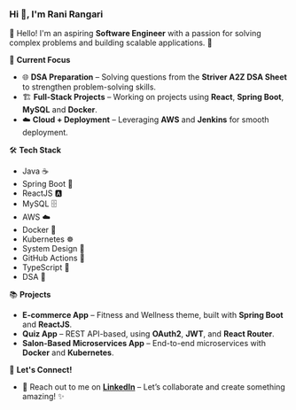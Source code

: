 <h3 align="left">Hi 👋, I'm Rani Rangari</h3>

👋 Hello! I'm an aspiring **Software Engineer** with a passion for solving complex problems and building scalable applications. 🚀  

🚀 **Current Focus**  
- 🌐 **DSA Preparation** – Solving questions from the **Striver A2Z DSA Sheet** to strengthen problem-solving skills.
- 🏗️ **Full-Stack Projects** – Working on projects using **React**, **Spring Boot**, **MySQL** and **Docker**.  
- ☁️ **Cloud + Deployment** – Leveraging **AWS** and **Jenkins** for smooth deployment.  

🛠️ **Tech Stack**  
- Java ☕️  
- Spring Boot 🌸  
- ReactJS 🅰️  
- MySQL 🗄️  
- AWS ☁️  
- Docker 🐳  
- Kubernetes ☸️  
- System Design 📐  
- GitHub Actions 🔄  
- TypeScript 🔡  
- DSA 🔬  

📚 **Projects**  
- **E-commerce App** – Fitness and Wellness theme, built with **Spring Boot** and **ReactJS**.  
- **Quiz App** – REST API-based, using **OAuth2**, **JWT**, and **React Router**.  
- **Salon-Based Microservices App** – End-to-end microservices with **Docker** and **Kubernetes**.  

💬 **Let's Connect!**  
- 📧 Reach out to me on [**LinkedIn**](https://www.linkedin.com/in/rani-rangari/) – Let’s collaborate and create something amazing! ✨  


<!-- <h3 align="center">A passionate software developer focused on learning, growing and building impactful applications.</h3> -->
<!--<p><img align="left" src="https://github-readme-stats.vercel.app/api/top-langs?username=rangari-rani&show_icons=true&locale=en&layout=compact" alt="rangari-rani" /></p>
<p>&nbsp;<img align="center" src="https://github-readme-stats.vercel.app/api?username=rangari-rani&show_icons=true&locale=en" alt="rangari-rani" /></p>
<!-- <p align="left"> <img src="https://komarev.com/ghpvc/?username=rangari-rani&label=Profile%20views&color=0e75b6&style=flat" alt="rangari-rani" /> </p> -->

